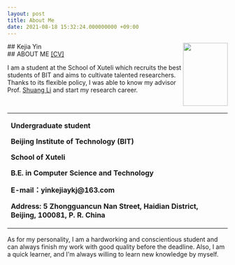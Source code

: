 ```yaml
---
layout: post
title: About Me
date: 2021-08-18 15:32:24.000000000 +09:00
---
```

<img style="float:right" src="https://raw.githubusercontent.com/yinkejia/homepage-of-Kejia-Yin/gh-pages/DSC_0003.JPG" width="102" height="144">
## Kejia Yin
<table border="0" style="float:left">
  <tr>
    <td>
      <p><b>Undergraduate student</b></p>    
      <p><b>Beijing Institute of Technology (BIT)</b></p>
      <p><b>School of Xuteli</b></p>
      <p><b>B.E. in Computer Science and Technology</b></p>
      <p><b>E-mail：yinkejiaykj@163.com</b></p>
      <p><b>Address: 5 Zhongguancun Nan Street, Haidian District, Beijing, 100081, P. R. China</b></p>
    </td>
  </tr>
</table>
<br>
## ABOUT ME <a href="https://raw.githubusercontent.com/yinkejia/homepage-of-Kejia-Yin/gh-pages/CV_Kejia Yin.pdf" target="_blank">[CV]</a>

<p>I am a student at the School of Xuteli which recruits the best students of BIT and aims to cultivate talented researchers. Thanks to its flexible policy, I was able to know my advisor Prof. <a href="http://shuangli.xyz/" target="_blank">Shuang Li</a> and start my research career.</p>
<p>As for my personality, I am a hardworking and conscientious student and can always finish my work with good quality before the deadline. Also, I  am a quick learner, and I'm always willing to learn new knowledge by myself.</p>

